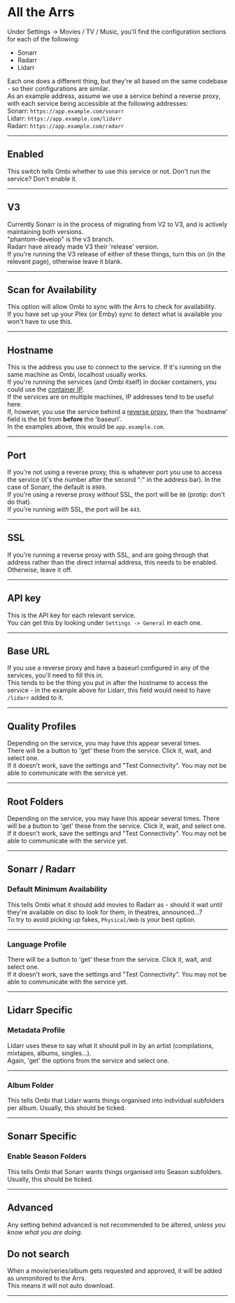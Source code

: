 # All the Arrs

Under Settings -> Movies / TV / Music, you'll find the configuration sections for each of the following:  

* Sonarr
* Radarr
* Lidarr

Each one does a different thing, but they're all based on the same codebase - so their configurations are similar.  
As an example address, assume we use a service behind a reverse proxy, with each service being accessible at the following addresses:  
Sonarr: `https://app.example.com/sonarr`  
Lidarr: `https://app.example.com/lidarr`  
Radarr: `https://app.example.com/radarr`  
***

## Enabled

This switch tells Ombi whether to use this service or not. Don't run the service? Don't enable it.  
***

## V3

Currently Sonarr is in the process of migrating from V2 to V3, and is actively maintaining both versions.  
"phantom-develop" is the v3 branch.  
Radarr have already made V3 their 'release' version.  
If you're running the V3 release of either of these things, turn this on (in the relevant page), otherwise leave it blank.  
***

## Scan for Availability

This option will allow Ombi to sync with the Arrs to check for availability.  
If you have set up your Plex (or Emby) sync to detect what is available you won't have to use this.  
***

## Hostname

This is the address you use to connect to the service. If it's running on the same machine as Ombi, localhost usually works.  
If you're running the services (and Ombi itself) in docker containers, you could use the [container IP](../../info/docker-containers).  
If the services are on multiple machines, IP addresses tend to be useful here.  
If, however, you use the service behind a [reverse proxy](../../info/reverse-proxy), then the 'hostname' field is the bit from __before__ the 'baseurl'.  
In the examples above, this would be `app.example.com`.
***

## Port

If you're not using a reverse proxy, this is whatever port you use to access the service (it's the number after the second ":" in the address bar). In the case of Sonarr, the default is `8989`.  
If you're using a reverse proxy *without* SSL, the port will be `80` (protip: don't do that).  
If you're running *with* SSL, the port will be `443`.  
***

## SSL

If you're running a reverse proxy with SSL, and are going through that address rather than the direct internal address, this needs to be enabled. Otherwise, leave it off.
***

## API key

This is the API key for each relevant service.  
You can get this by looking under `Settings -> General` in each one.
***

## Base URL

If you use a reverse proxy and have a baseurl configured in any of the services, you'll need to fill this in.  
This tends to be the thing you put in after the hostname to access the service - in the example above for Lidarr, this field would need to have `/lidarr` added to it.
***

## Quality Profiles

Depending on the service, you may have this appear several times.  
There will be a button to 'get' these from the service. Click it, wait, and select one.  
If it doesn't work, save the settings and "Test Connectivity". You may not be able to communicate with the service yet.
***

## Root Folders

Depending on the service, you may have this appear several times. There will be a button to 'get' these from the service. Click it, wait, and select one.  
If it doesn't work, save the settings and "Test Connectivity". You may not be able to communicate with the service yet.
***

## Sonarr / Radarr

### Default Minimum Availability

This tells Ombi what it should add movies to Radarr as - should it wait until they're available on disc to look for them, in theatres, announced...?  
To try to avoid picking up fakes, `Physical/Web` is your best option.
***

### Language Profile

There will be a button to 'get' these from the service. Click it, wait, and select one.  
If it doesn't work, save the settings and "Test Connectivity". You may not be able to communicate with the service yet.
***

## Lidarr Specific

### Metadata Profile

Lidarr uses these to say what it should pull in by an artist (compilations, mixtapes, albums, singles...).  
Again, 'get' the options from the service and select one.
***

### Album Folder

This tells Ombi that Lidarr wants things organised into individual subfolders per album. Usually, this should be ticked.
***

## Sonarr Specific

### Enable Season Folders

This tells Ombi that Sonarr wants things organised into Season subfolders. Usually, this should be ticked.
***

## Advanced

Any setting behind advanced is not recommended to be altered, _unless you know what you are doing._

## Do not search

When a movie/series/album gets requested and approved, it will be added as unmonitored to the Arrs.  
This means it will not auto download.
***
